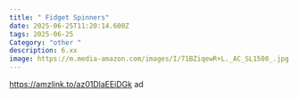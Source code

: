 ```yaml
---
title: " Fidget Spinners"
date: 2025-06-25T11:20:14.600Z
tags: 2025-06-25
Category: "other "
description: 6.xx
image: https://m.media-amazon.com/images/I/71BZiqewR+L._AC_SL1500_.jpg
---
```

https://amzlink.to/az01DlaEEiDGk ad